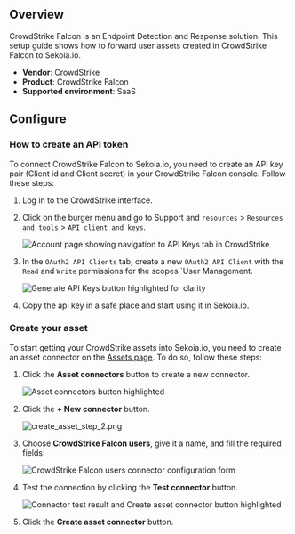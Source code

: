 
## Overview

CrowdStrike Falcon is an Endpoint Detection and Response solution. This setup guide shows how to forward user assets created in CrowdStrike Falcon to Sekoia.io.

- **Vendor**: CrowdStrike
- **Product**: CrowdStrike Falcon
- **Supported environment**: SaaS

## Configure

### How to create an API token

To connect CrowdStrike Falcon to Sekoia.io, you need to create an API key pair (Client id and Client secret) in your CrowdStrike Falcon console. Follow these steps:

1. Log in to the CrowdStrike interface.

2. Click on the burger menu and go to Support and `resources` > `Resources and tools` > `API client and keys`.

    ![Account page showing navigation to API Keys tab in CrowdStrike](/assets/operation_center/asset_connectors/user/crowdstrike_falcon/api_key_button.png)

3. In the `OAuth2 API Clients` tab, create a new `OAuth2 API Client` with the `Read` and `Write` permissions for the scopes `User Management.

    ![Generate API Keys button highlighted for clarity](/assets/operation_center/asset_connectors/user/crowdstrike_falcon/create_api_key.png)

4. Copy the api key in a safe place and start using it in Sekoia.io.


### Create your asset

To start getting your CrowdStrike assets into Sekoia.io, you need to create an asset connector on the [Assets page](https://app.sekoia.io/assets). To do so, follow these steps:

1. Click the **Asset connectors** button to create a new connector.

    ![Asset connectors button highlighted](/assets/operation_center/asset_connectors/user/common/create_asset_connector_button.png)

2. Click the **+ New connector** button.
    
    ![create_asset_step_2.png](/assets/operation_center/asset_connectors/user/common/create_asset_connector_1.png)

3. Choose **CrowdStrike Falcon users**, give it a name, and fill the required fields:

    ![CrowdStrike Falcon users connector configuration form](/assets/operation_center/asset_connectors/user/crowdstrike_falcon/crowdstrike_user_connector.png)

4. Test the connection by clicking the **Test connector** button.

    ![Connector test result and Create asset connector button highlighted](/assets/operation_center/asset_connectors/user/crowdstrike_falcon/add_asset_user_asset.png)

5. Click the **Create asset connector** button.
